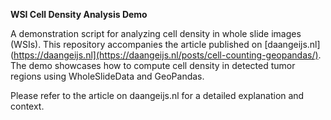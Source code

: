 **WSI Cell Density Analysis Demo**

A demonstration script for analyzing cell density in whole slide images (WSIs). This repository accompanies the article published on [daangeijs.nl](https://daangeijs.nl](https://daangeijs.nl/posts/cell-counting-geopandas/). The demo showcases how to compute cell density in detected tumor regions using WholeSlideData and GeoPandas.

Please refer to the article on daangeijs.nl for a detailed explanation and context.
